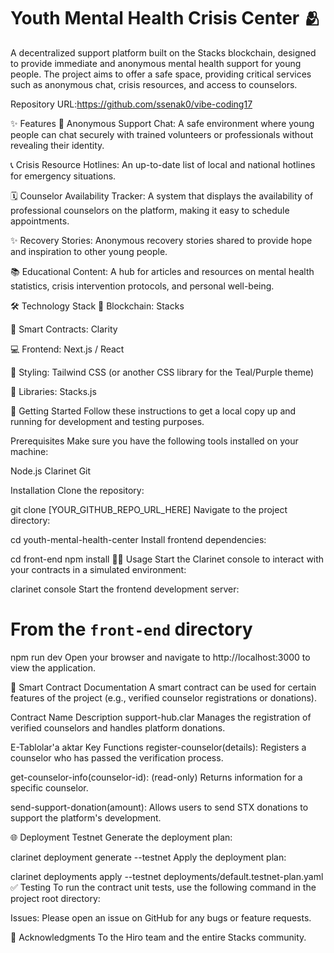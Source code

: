 # Youth Mental Health Crisis Center 🫂
A decentralized support platform built on the Stacks blockchain, designed to provide immediate and anonymous mental health support for young people. The project aims to offer a safe space, providing critical services such as anonymous chat, crisis resources, and access to counselors.

Repository URL:https://github.com/ssenak0/vibe-coding17

✨  Features
💬 Anonymous Support Chat: A safe environment where young people can chat securely with trained volunteers or professionals without revealing their identity.

📞 Crisis Resource Hotlines: An up-to-date list of local and national hotlines for emergency situations.

🗓️ Counselor Availability Tracker: A system that displays the availability of professional counselors on the platform, making it easy to schedule appointments.

✨ Recovery Stories: Anonymous recovery stories shared to provide hope and inspiration to other young people.

📚 Educational Content: A hub for articles and resources on mental health statistics, crisis intervention protocols, and personal well-being.

🛠️ Technology Stack
🔗 Blockchain: Stacks

📜 Smart Contracts: Clarity

💻 Frontend: Next.js / React

🎨 Styling: Tailwind CSS (or another CSS library for the Teal/Purple theme)

🔧 Libraries: Stacks.js

🚀 Getting Started
Follow these instructions to get a local copy up and running for development and testing purposes.

Prerequisites
Make sure you have the following tools installed on your machine:

Node.js
Clarinet
Git

Installation
Clone the repository:


git clone [YOUR_GITHUB_REPO_URL_HERE]
Navigate to the project directory:



cd youth-mental-health-center
Install frontend dependencies:



cd front-end
npm install
🏃‍♀️ Usage
Start the Clarinet console to interact with your contracts in a simulated environment:



clarinet console
Start the frontend development server:



# From the `front-end` directory
npm run dev
Open your browser and navigate to http://localhost:3000 to view the application.

📄 Smart Contract Documentation
A smart contract can be used for certain features of the project (e.g., verified counselor registrations or donations).

Contract Name	Description
support-hub.clar	Manages the registration of verified counselors and handles platform donations.

E-Tablolar'a aktar
Key Functions
register-counselor(details): Registers a counselor who has passed the verification process.

get-counselor-info(counselor-id): (read-only) Returns information for a specific counselor.

send-support-donation(amount): Allows users to send STX donations to support the platform's development.

🌐 Deployment
Testnet
Generate the deployment plan:



clarinet deployment generate --testnet
Apply the deployment plan:



clarinet deployments apply --testnet deployments/default.testnet-plan.yaml
✅ Testing
To run the contract unit tests, use the following command in the project root directory:


Issues: Please open an issue on GitHub for any bugs or feature requests.

🙏 Acknowledgments
To the Hiro team and the entire Stacks community.
